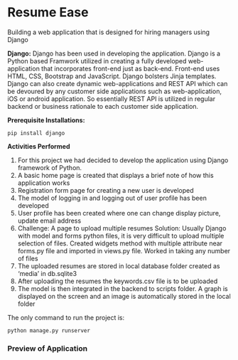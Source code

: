 # Resume Ease

Building a web application that is designed for hiring managers using Django

__Django:__ Django has been used in developing the application. Django is a Python based Framwork utilized in creating a fully developed web-application that incorporates front-end just as back-end. Front-end uses HTML, CSS, Bootstrap and JavaScript. Django bolsters Jinja templates. Django can also create dynamic web-applications and REST API which can be devoured by any customer side applications such as web-application, iOS or android application. So essentially REST API is utilized in regular backend or business rationale to each customer side application.

__Prerequisite Installations:__

    pip install django
    
__Activities Performed__

1.	For this project we had decided to develop the application using Django framework of Python.
2.	A basic home page is created that displays a brief note of how this application works 
3.	Registration form page for creating a new user is developed 
4.	The model of logging in and logging out of user profile has been developed
5.	User profile has been created where one can change display picture, update email address
6.	Challenge: A page to upload multiple resumes
Solution: Usually Django with model and forms python files, it is very difficult to upload multiple selection of files. Created widgets method with multiple attribute near forms.py file and imported in views.py file. Worked in taking any number of files
7.	The uploaded resumes are stored in local database folder created as ‘media’ in db.sqlite3
8.	After uploading the resumes the keywords.csv file is to be uploaded
9.	The model is then integrated in the backend to scripts folder. A graph is displayed on the screen and an image is automatically stored in the local folder

The only command to run the project is:

    python manage.py runserver

### Preview of Application
